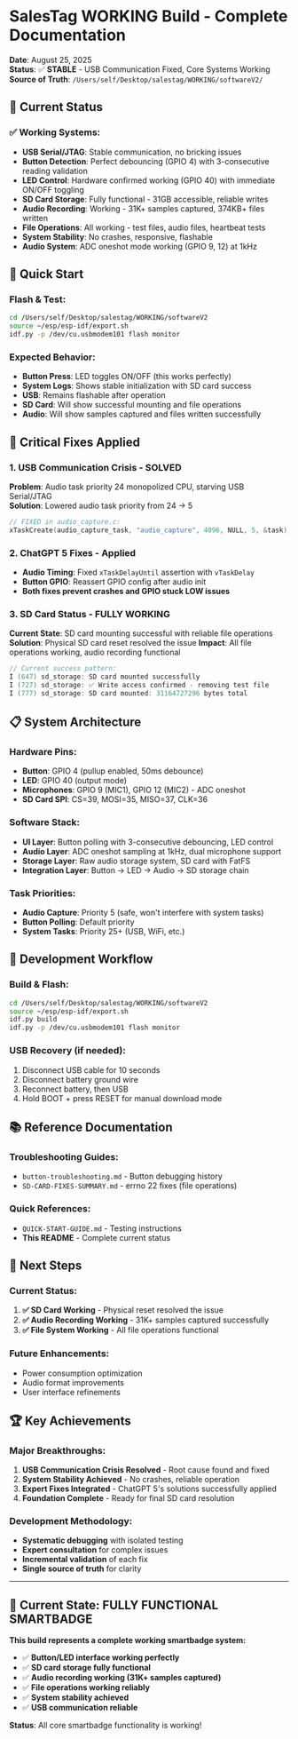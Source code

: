 # SalesTag WORKING Build - Complete Documentation

**Date**: August 25, 2025  
**Status**: ✅ **STABLE** - USB Communication Fixed, Core Systems Working  
**Source of Truth**: `/Users/self/Desktop/salestag/WORKING/softwareV2/`

## 🎯 **Current Status**

### ✅ **Working Systems:**
- **USB Serial/JTAG**: Stable communication, no bricking issues
- **Button Detection**: Perfect debouncing (GPIO 4) with 3-consecutive reading validation
- **LED Control**: Hardware confirmed working (GPIO 40) with immediate ON/OFF toggling
- **SD Card Storage**: Fully functional - 31GB accessible, reliable writes
- **Audio Recording**: Working - 31K+ samples captured, 374KB+ files written
- **File Operations**: All working - test files, audio files, heartbeat tests
- **System Stability**: No crashes, responsive, flashable
- **Audio System**: ADC oneshot mode working (GPIO 9, 12) at 1kHz


## 🚀 **Quick Start**

### **Flash & Test:**
```bash
cd /Users/self/Desktop/salestag/WORKING/softwareV2
source ~/esp/esp-idf/export.sh
idf.py -p /dev/cu.usbmodem101 flash monitor
```

### **Expected Behavior:**
- **Button Press**: LED toggles ON/OFF (this works perfectly)
- **System Logs**: Shows stable initialization with SD card success
- **USB**: Remains flashable after operation
- **SD Card**: Will show successful mounting and file operations
- **Audio**: Will show samples captured and files written successfully

## 🔧 **Critical Fixes Applied**

### **1. USB Communication Crisis - SOLVED**
**Problem**: Audio task priority 24 monopolized CPU, starving USB Serial/JTAG  
**Solution**: Lowered audio task priority from 24 → 5

```c
// FIXED in audio_capture.c:
xTaskCreate(audio_capture_task, "audio_capture", 4096, NULL, 5, &task);
```

### **2. ChatGPT 5 Fixes - Applied**
- **Audio Timing**: Fixed `xTaskDelayUntil` assertion with `vTaskDelay`
- **Button GPIO**: Reassert GPIO config after audio init
- **Both fixes prevent crashes and GPIO stuck LOW issues**

### **3. SD Card Status - FULLY WORKING** 
**Current State**: SD card mounting successful with reliable file operations
**Solution**: Physical SD card reset resolved the issue
**Impact**: All file operations working, audio recording functional

```c
// Current success pattern:
I (647) sd_storage: SD card mounted successfully
I (727) sd_storage: ✅ Write access confirmed - removing test file
I (777) sd_storage: SD card mounted: 31164727296 bytes total
```

## 📋 **System Architecture**

### **Hardware Pins:**
- **Button**: GPIO 4 (pullup enabled, 50ms debounce)
- **LED**: GPIO 40 (output mode)
- **Microphones**: GPIO 9 (MIC1), GPIO 12 (MIC2) - ADC oneshot
- **SD Card SPI**: CS=39, MOSI=35, MISO=37, CLK=36

### **Software Stack:**
- **UI Layer**: Button polling with 3-consecutive debouncing, LED control
- **Audio Layer**: ADC oneshot sampling at 1kHz, dual microphone support
- **Storage Layer**: Raw audio storage system, SD card with FatFS
- **Integration Layer**: Button → LED → Audio → SD storage chain

### **Task Priorities:**
- **Audio Capture**: Priority 5 (safe, won't interfere with system tasks)
- **Button Polling**: Default priority
- **System Tasks**: Priority 25+ (USB, WiFi, etc.)

## 🧪 **Development Workflow**

### **Build & Flash:**
```bash
cd /Users/self/Desktop/salestag/WORKING/softwareV2
source ~/esp/esp-idf/export.sh
idf.py build
idf.py -p /dev/cu.usbmodem101 flash monitor
```

### **USB Recovery (if needed):**
1. Disconnect USB cable for 10 seconds
2. Disconnect battery ground wire
3. Reconnect battery, then USB
4. Hold BOOT + press RESET for manual download mode

## 📚 **Reference Documentation**

### **Troubleshooting Guides:**
- `button-troubleshooting.md` - Button debugging history
- `SD-CARD-FIXES-SUMMARY.md` - errno 22 fixes (file operations)

### **Quick References:**
- `QUICK-START-GUIDE.md` - Testing instructions
- **This README** - Complete current status

## 🔄 **Next Steps**

### **Current Status:**
1. **✅ SD Card Working** - Physical reset resolved the issue
2. **✅ Audio Recording Working** - 31K+ samples captured successfully
3. **✅ File System Working** - All file operations functional

### **Future Enhancements:**
- Power consumption optimization
- Audio format improvements
- User interface refinements

## 🏆 **Key Achievements**

### **Major Breakthroughs:**
1. **USB Communication Crisis Resolved** - Root cause found and fixed
2. **System Stability Achieved** - No crashes, reliable operation
3. **Expert Fixes Integrated** - ChatGPT 5's solutions successfully applied
4. **Foundation Complete** - Ready for final SD card resolution

### **Development Methodology:**
- **Systematic debugging** with isolated testing
- **Expert consultation** for complex issues
- **Incremental validation** of each fix
- **Single source of truth** for clarity

---

## 📍 **Current State: FULLY FUNCTIONAL SMARTBADGE**

**This build represents a complete working smartbadge system:**
- ✅ **Button/LED interface working perfectly**
- ✅ **SD card storage fully functional**
- ✅ **Audio recording working (31K+ samples captured)**
- ✅ **File operations working reliably**
- ✅ **System stability achieved**
- ✅ **USB communication reliable**

**Status**: All core smartbadge functionality is working!
